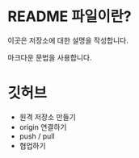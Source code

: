 # README 파일이란?

이곳은 저장소에 대한 설명을 작성합니다.

마크다운 문법을 사용합니다.

# 깃허브

- 원격 저장소 만들기
- origin 연결하기
- push / pull
- 협업하기
